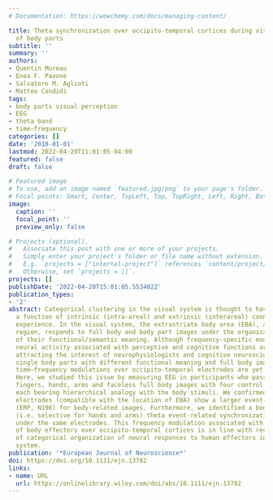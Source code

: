 ```yaml
---
# Documentation: https://wowchemy.com/docs/managing-content/

title: Theta synchronization over occipito-temporal cortices during visual perception
  of body parts
subtitle: ''
summary: ''
authors:
- Quentin Moreau
- Enea F. Pavone
- Salvatore M. Aglioti
- Matteo Candidi
tags:
- body parts visual perception
- EEG
- theta band
- time–frequency
categories: []
date: '2018-01-01'
lastmod: 2022-04-20T11:01:05-04:00
featured: false
draft: false

# Featured image
# To use, add an image named `featured.jpg/png` to your page's folder.
# Focal points: Smart, Center, TopLeft, Top, TopRight, Left, Right, BottomLeft, Bottom, BottomRight.
image:
  caption: ''
  focal_point: ''
  preview_only: false

# Projects (optional).
#   Associate this post with one or more of your projects.
#   Simply enter your project's folder or file name without extension.
#   E.g. `projects = ["internal-project"]` references `content/project/deep-learning/index.md`.
#   Otherwise, set `projects = []`.
projects: []
publishDate: '2022-04-20T15:01:05.553402Z'
publication_types:
- '2'
abstract: Categorical clustering in the visual system is thought to have evolved as
  a function of intrinsic (intra-areal) and extrinsic (interareal) connectivity and
  experience. In the visual system, the extrastriate body area (EBA), an occipito-temporal
  region, responds to full body and body part images under the organizational principle
  of their functional/semantic meaning. Although frequency-specific modulations of
  neural activity associated with perceptive and cognitive functions are increasingly
  attracting the interest of neurophysiologists and cognitive neuroscientists, perceiving
  single body parts with different functional meaning and full body images induces
  time–frequency modulations over occipito-temporal electrodes are yet to be described.
  Here, we studied this issue by measuring EEG in participants who passively observed
  fingers, hands, arms and faceless full body images with four control plant stimuli,
  each bearing hierarchical analogy with the body stimuli. We confirmed that occipito-temporal
  electrodes (compatible with the location of EBA) show a larger event-related potential
  (ERP, N190) for body-related images. Furthermore, we identified a body part-specific
  (i.e. selective for hands and arms) theta event-related synchronization increase
  under the same electrodes. This frequency modulation associated with the perception
  of body effectors over occipito-temporal cortices is in line with recent findings
  of categorical organization of neural responses to human effectors in the visual
  system.
publication: '*European Journal of Neuroscience*'
doi: https://doi.org/10.1111/ejn.13782
links:
- name: URL
  url: https://onlinelibrary.wiley.com/doi/abs/10.1111/ejn.13782
---
```


